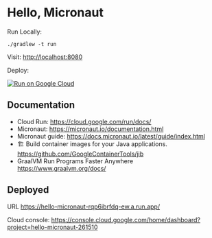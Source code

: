 # Hello, Micronaut

Run Locally:
```
./gradlew -t run
```

Visit: [http://localhost:8080](http://localhost:8080)

Deploy:

[![Run on Google Cloud](https://deploy.cloud.run/button.svg)](https://deploy.cloud.run)

## Documentation

- Cloud Run: https://cloud.google.com/run/docs/
- Micronaut: https://micronaut.io/documentation.html
- Micronaut guide: https://docs.micronaut.io/latest/guide/index.html
- 🏗 Build container images for your Java applications. https://github.com/GoogleContainerTools/jib 
- GraalVM Run Programs Faster Anywhere https://www.graalvm.org/docs/

## Deployed

URL https://hello-micronaut-rqp6ibrfdq-ew.a.run.app/

Cloud console: https://console.cloud.google.com/home/dashboard?project=hello-micronaut-261510

